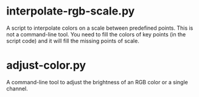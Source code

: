 # interpolate-rgb-scale.py
A script to interpolate colors on a scale between predefined points.
This is not a command-line tool. You need to fill the colors of key points (in the script code) and it will fill the missing points of scale.

# adjust-color.py
A command-line tool to adjust the brightness of an RGB color or a single channel.
